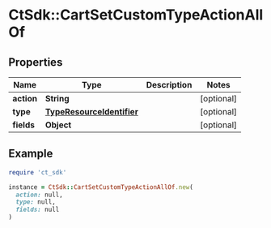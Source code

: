 # CtSdk::CartSetCustomTypeActionAllOf

## Properties

| Name | Type | Description | Notes |
| ---- | ---- | ----------- | ----- |
| **action** | **String** |  | [optional] |
| **type** | [**TypeResourceIdentifier**](TypeResourceIdentifier.md) |  | [optional] |
| **fields** | **Object** |  | [optional] |

## Example

```ruby
require 'ct_sdk'

instance = CtSdk::CartSetCustomTypeActionAllOf.new(
  action: null,
  type: null,
  fields: null
)
```

